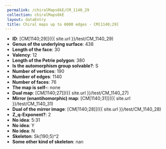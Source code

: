 ```yaml
--- 
 permalink: /chiralMaps6kE/CM_1140_29 
 collection: chiralMaps6kE
 layout: dataEntry
 title: Chiral maps up to 6000 edges - CM[1140;29]
---
```


- **ID**: [CM[1140;29]]({{ site.url }}/test/CM_1140_29)
- **Genus of the underlying surface**: 438
- **Length of the face**: 30
- **Valency**: 12
- **Length of the Petrie polygon**: 380
- **Is the automorphism group solvable?**: S
- **Number of vertices**: 190
- **Number of edges**: 1140
- **Number of faces**: 76
- **The map is self-**: none
- **Dual map**: [CM[1140;27]]({{ site.url }}/test/CM_1140_27)
- **Mirror (enantihomorphic) map**: [CM[1140;31]]({{ site.url }}/test/CM_1140_31)
- **Dual of the mirror image**: [CM[1140;28]]({{ site.url }}/test/CM_1140_28)
- **Z_q-Exponent?**: 2
- **No idea**:  5:31
- **No idea**: Y
- **No idea**: N
- **Skeleton**: Sk(190;5)^2
- **Some other kind of skeleton**: nan
